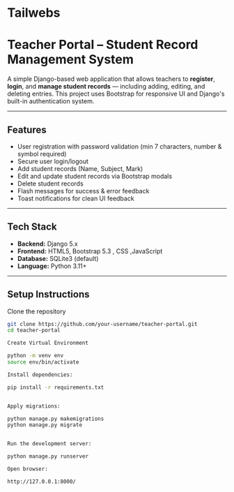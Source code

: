 # Tailwebs 
# Teacher Portal – Student Record Management System

A simple Django-based web application that allows teachers to **register**, **login**, and **manage student records** — including adding, editing, and deleting entries. This project uses Bootstrap for responsive UI and Django's built-in authentication system.

---

##  Features

-  User registration with password validation (min 7 characters, number & symbol required)
-  Secure user login/logout
-  Add student records (Name, Subject, Mark)
- Edit and update student records via Bootstrap modals
-  Delete student records
-  Flash messages for success & error feedback
-  Toast notifications for clean UI feedback

---

##  Tech Stack

- **Backend:** Django 5.x
- **Frontend:** HTML5, Bootstrap 5.3 , CSS ,JavaScript
- **Database:** SQLite3 (default)
- **Language:** Python 3.11+

---

##  Setup Instructions

Clone the repository

```bash
git clone https://github.com/your-username/teacher-portal.git
cd teacher-portal

Create Virtual Environment

python -m venv env
source env/bin/activate 

Install dependencies:

pip install -r requirements.txt


Apply migrations:

python manage.py makemigrations
python manage.py migrate


Run the development server:

python manage.py runserver

Open browser:

http://127.0.0.1:8000/
